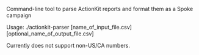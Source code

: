 Command-line tool to parse ActionKit reports and format them as a Spoke campaign

Usage: ./actionkit-parser [name_of_input_file.csv] [optional_name_of_output_file.csv]

Currently does not support non-US/CA numbers.
